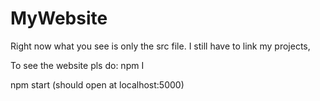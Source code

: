 # MyWebsite

Right now what you see is only the src file.
I still have to link my projects, 

To see the website pls do: 
npm I 


npm start (should open at localhost:5000)
